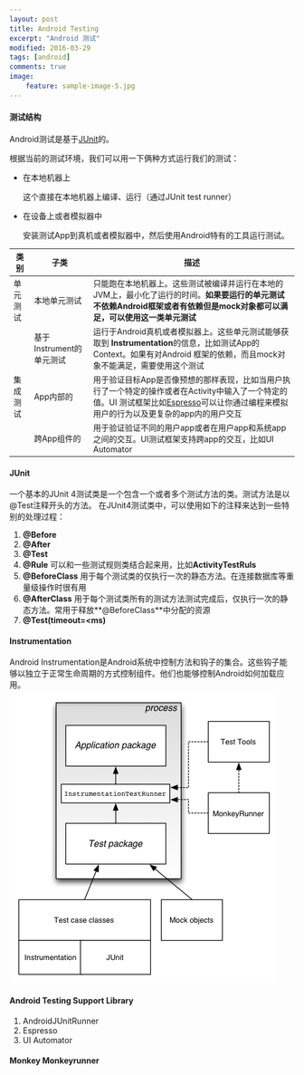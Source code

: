 ```yaml
---
layout: post
title: Android Testing  
excerpt: "Android 测试"
modified: 2016-03-29
tags: [android]
comments: true
image:
    feature: sample-image-5.jpg
---
```


#### 测试结构


Android测试是基于[JUnit](http://junit.org/junit4/)的。

根据当前的测试环境，我们可以用一下俩种方式运行我们的测试：

- 在本地机器上
	
	这个直接在本地机器上编译、运行（通过JUnit test runner）
- 在设备上或者模拟器中
    
    安装测试App到真机或者模拟器中，然后使用Android特有的工具运行测试。
    
| 类别 | 子类 | 描述 |
| ----| ----| ------|
| 单元测试| 本地单元测试|只能跑在本地机器上。这些测试被编译并运行在本地的JVM上，最小化了运行的时间。**如果要运行的单元测试不依赖Android框架或者有依赖但是mock对象都可以满足，可以使用这一类单元测试**|
|		|	基于Instrument的单元测试	|运行于Android真机或者模拟器上。这些单元测试能够获取到 **Instrumentation**的信息，比如测试App的Context。如果有对Android 框架的依赖，而且mock对象不能满足，需要使用这个测试|
|集成测试|App内部的|用于验证目标App是否像预想的那样表现，比如当用户执行了一个特定的操作或者在Activity中输入了一个特定的值。UI 测试框架比如[Espresso](http://developer.android.com/tools/testing-support-library/index.html#Espresso)可以让你通过编程来模拟用户的行为以及更复杂的app内的用户交互|
||跨App组件的|用于验证验证不同的用户app或者在用户app和系统app之间的交互。UI测试框架支持跨app的交互，比如UI Automator|


#### JUnit


一个基本的JUnit 4测试类是一个包含一个或者多个测试方法的类。测试方法是以@Test注释开头的方法。
在JUnit4测试类中，可以使用如下的注释来达到一些特别的处理过程：

1. **@Before**
2. **@After**
3. **@Test**
4. **@Rule**
	可以和一些测试规则类结合起来用，比如**ActivityTestRuls**
5. **@BeforeClass**
	用于每个测试类的仅执行一次的静态方法。在连接数据库等重量级操作时很有用
6. **@AfterClass**
	用于每个测试类所有的测试方法测试完成后，仅执行一次的静态方法。常用于释放**@BeforeClass**中分配的资源
7. **@Test(timeout=<ms)**


#### Instrumentation


Android Instrumentation是Android系统中控制方法和钩子的集合。这些钩子能够以独立于正常生命周期的方式控制组件。他们也能够控制Android如何加载应用。
![diagram](../images/android_instrumentation_test_framework.png)


#### Android Testing Support Library
1. AndroidJUnitRunner
2. Espresso
3. UI Automator

#### Monkey Monkeyrunner



